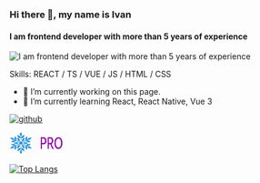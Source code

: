 ### Hi there 👋, my name is Ivan
#### I am frontend developer with more than 5 years of experience
![I am frontend developer with more than 5 years of experience](https://images.unsplash.com/photo-1494500764479-0c8f2919a3d8?ixlib=rb-1.2.1&ixid=MXwxMjA3fDB8MHxwaG90by1wYWdlfHx8fGVufDB8fHw%3D&auto=format&fit=crop&w=1950&q=80)


Skills: REACT / TS / VUE / JS / HTML / CSS

- 🔭 I’m currently working on this page. 
- 🌱 I’m currently learning React, React Native, Vue 3 


[<img src='https://cdn.jsdelivr.net/npm/simple-icons@3.0.1/icons/github.svg' alt='github' height='40'>](https://github.com/tweeker26)  

<a href='https://archiveprogram.github.com/'><img src='https://raw.githubusercontent.com/acervenky/animated-github-badges/master/assets/acbadge.gif' width='40' height='40'></a> <a href='https://github.com/pricing'><img src='https://raw.githubusercontent.com/acervenky/animated-github-badges/master/assets/pro.gif' width='40' height='40'></a> 

[![Top Langs](https://github-readme-stats.vercel.app/api/top-langs/?username=tweeker26)](https://github.com/anuraghazra/github-readme-stats)
